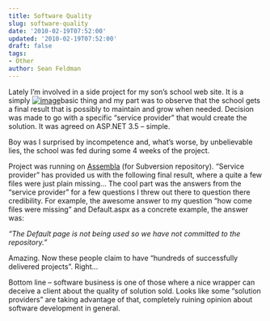 ```yaml
---
title: Software Quality
slug: software-quality
date: '2010-02-19T07:52:00'
updated: '2010-02-19T07:52:00'
draft: false
tags:
- Other
author: Sean Feldman
---
```



Lately I’m involved in a side project for my son’s school web site. It is a simply [![image](https://aspblogs.blob.core.windows.net/media/sfeldman/Media/image_thumb_7A2D7EE2.png "image")](https://aspblogs.blob.core.windows.net/media/sfeldman/Media/image_341A311E.png)basic thing and my part was to observe that the school gets a final result that is possibly to maintain and grow when needed. Decision was made to go with a specific “service provider” that would create the solution. It was agreed on ASP.NET 3.5 – simple.

Boy was I surprised by incompetence and, what’s worse, by unbelievable lies, the school was fed during some 4 weeks of the project.

Project was running on [Assembla](www.assembla.com) (for Subversion repository). “Service provider” has provided us with the following final result, where a quite a few files were just plain missing… The cool part was the answers from the “service provider” for a few questions I threw out there to question there credibility. For example, the awesome answer to my question “how come files were missing” and Default.aspx as a concrete example, the answer was:

*“The Default page is not being used so we have not committed to the repository.”*

Amazing. Now these people claim to have “hundreds of successfully delivered projects”. Right…

Bottom line – software business is one of those where a nice wrapper can deceive a client about the quality of solution sold. Looks like some “solution providers” are taking advantage of that, completely ruining opinion about software development in general.


